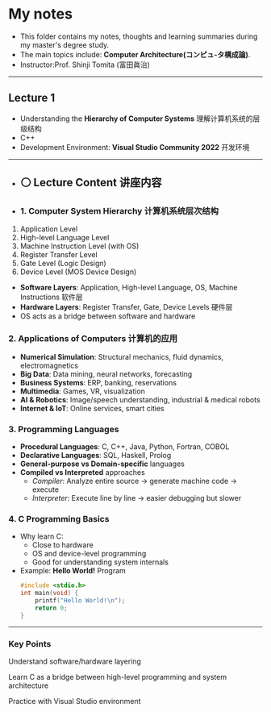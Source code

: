 #  My notes
- This folder contains my notes, thoughts and learning summaries during my master's degree study.
- The main topics include: **Computer Architecture(コンピュ-タ構成論)**.
- Instructor:Prof. Shinji Tomita (富田眞治)  

---
## Lecture 1
- Understanding the **Hierarchy of Computer Systems** 理解计算机系统的层级结构
- C++
- Development Environment: **Visual Studio Community 2022** 开发环境
 
---
- ## ⚪ Lecture Content 讲座内容
- ### 1. Computer System Hierarchy  计算机系统层次结构
1. Application Level  
2. High-level Language Level  
3. Machine Instruction Level (with OS)  
4. Register Transfer Level  
5. Gate Level (Logic Design)  
6. Device Level (MOS Device Design)

 - **Software Layers**: Application, High-level Language, OS, Machine Instructions  软件层
 - **Hardware Layers**: Register Transfer, Gate, Device Levels                      硬件层
 - OS acts as a bridge between software and hardware

### 2. Applications of Computers  计算机的应用
- **Numerical Simulation**: Structural mechanics, fluid dynamics, electromagnetics  
- **Big Data**: Data mining, neural networks, forecasting  
- **Business Systems**: ERP, banking, reservations  
- **Multimedia**: Games, VR, visualization  
- **AI & Robotics**: Image/speech understanding, industrial & medical robots  
- **Internet & IoT**: Online services, smart cities

### 3. Programming Languages
- **Procedural Languages**: C, C++, Java, Python, Fortran, COBOL  
- **Declarative Languages**: SQL, Haskell, Prolog  
- **General-purpose vs Domain-specific** languages  
- **Compiled vs Interpreted** approaches  
  - *Compiler*: Analyze entire source → generate machine code → execute  
  - *Interpreter*: Execute line by line → easier debugging but slower

 ### 4. C Programming Basics
- Why learn C:
  - Close to hardware  
  - OS and device-level programming  
  - Good for understanding system internals  
- Example: **Hello World!** Program
  ```c
  #include <stdio.h>
  int main(void) {
      printf("Hello World!\n");
      return 0;
  }
  
---
### Key Points 

Understand software/hardware layering

Learn C as a bridge between high-level programming and system architecture

Practice with Visual Studio environment

